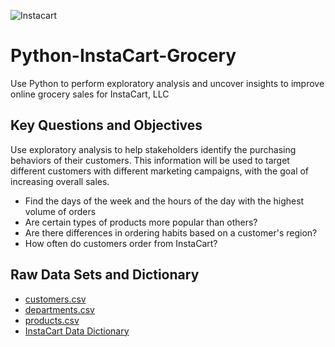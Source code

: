 ![Instacart](https://user-images.githubusercontent.com/126289708/221367214-54467631-cf93-497b-9080-acff152d59a4.png)

# Python-InstaCart-Grocery
Use Python to perform exploratory analysis and uncover insights to improve online grocery sales for InstaCart, LLC 

## Key Questions and Objectives 
Use exploratory analysis to help stakeholders identify the purchasing behaviors of their customers. This information will 
be used to target different customers with different marketing campaigns, with the goal of increasing overall sales. 

- Find the days of the week and the hours of the day with the highest volume of orders 
- Are certain types of products more popular than others? 
- Are there differences in ordering habits based on a customer's region? 
- How often do customers order from InstaCart? 

## Raw Data Sets and Dictionary
- [customers.csv](https://github.com/MeganC73/Python-InstaCart-Grocery/files/10831647/customers.csv)
- [departments.csv](https://github.com/MeganC73/Python-InstaCart-Grocery/files/10831648/departments.csv)
- [products.csv](https://github.com/MeganC73/Python-InstaCart-Grocery/files/10831649/products.csv) 
- [InstaCart Data Dictionary](https://gist.github.com/jeremystan/c3b39d947d9b88b3ccff3147dbcf6c6b)
